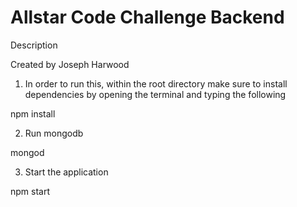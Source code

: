 # Allstar Code Challenge Backend
Description

Created by Joseph Harwood

1) In order to run this, within the root directory make sure to install dependencies by opening the terminal and typing the following

  npm install

2) Run mongodb

  mongod

3) Start the application

  npm start
